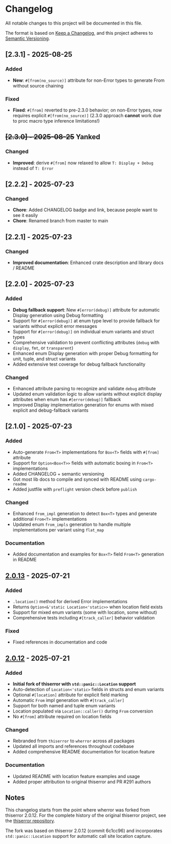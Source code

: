 # Changelog

All notable changes to this project will be documented in this file.

The format is based on [Keep a Changelog](https://keepachangelog.com/en/1.0.0/),
and this project adheres to [Semantic Versioning](https://semver.org/spec/v2.0.0.html).

## [2.3.1] - 2025-08-25

### Added
- **New**: `#[from(no_source)]` attribute for non-Error types to generate From without source chaining

### Fixed
- **Fixed**: `#[from]` reverted to pre-2.3.0 behavior; on non-Error types, now requires explicit `#[from(no_source)]` (2.3.0 approach **cannot** work due to proc macro type inference limitations!)

## ~~[2.3.0] - 2025-08-25~~ Yanked

### Changed
- **Improved**: derive `#[from]` now relaxed to allow `T: Display + Debug` instead of `T: Error`

## [2.2.2] - 2025-07-23

### Changed
- **Chore**: Added CHANGELOG badge and link, because people want to see it easily
- **Chore**: Renamed branch from master to main

## [2.2.1] - 2025-07-23

### Changed
- **Improved documentation**: Enhanced crate description and library docs / README

## [2.2.0] - 2025-07-23

### Added
- **Debug fallback support**: New `#[error(debug)]` attribute for automatic Display generation using Debug formatting
- Support for `#[error(debug)]` at enum type level to provide fallback for variants without explicit error messages
- Support for `#[error(debug)]` on individual enum variants and struct types
- Comprehensive validation to prevent conflicting attributes (`debug` with `display`, `fmt`, or `transparent`)
- Enhanced enum Display generation with proper Debug formatting for unit, tuple, and struct variants
- Added extensive test coverage for debug fallback functionality

### Changed
- Enhanced attribute parsing to recognize and validate `debug` attribute
- Updated enum validation logic to allow variants without explicit display attributes when enum has `#[error(debug)]` fallback
- Improved Display implementation generation for enums with mixed explicit and debug-fallback variants

## [2.1.0] - 2025-07-23

### Added
- Auto-generate `From<T>` implementations for `Box<T>` fields with `#[from]` attribute
- Support for `Option<Box<T>>` fields with automatic boxing in `From<T>` implementations
- Added CHANGELOG + semantic versioning
- Got most lib docs to compile and synced with README using `cargo-readme`
- Added justfile with `preflight` version check before `publish`

### Changed
- Enhanced `from_impl` generation to detect `Box<T>` types and generate additional `From<T>` implementations
- Updated enum `from_impls` generation to handle multiple implementations per variant using `flat_map`

### Documentation
- Added documentation and examples for `Box<T>` field `From<T>` generation in README

## [2.0.13] - 2025-07-21

### Added
- `.location()` method for derived Error implementations
- Returns `Option<&'static Location<'static>>` when location field exists
- Support for mixed enum variants (some with location, some without)
- Comprehensive tests including `#[track_caller]` behavior validation

### Fixed
- Fixed references in documentation and code

## [2.0.12] - 2025-07-21

### Added
- **Initial fork of thiserror with `std::panic::Location` support**
- Auto-detection of `Location<'static>` fields in structs and enum variants
- Optional `#[location]` attribute for explicit field marking
- Automatic `From` impl generation with `#[track_caller]`
- Support for both named and tuple enum variants
- Location populated via `Location::caller()` during `From` conversion
- No `#[from]` attribute required on location fields

### Changed
- Rebranded from `thiserror` to `wherror` across all packages
- Updated all imports and references throughout codebase
- Added comprehensive README documentation for location feature

### Documentation
- Updated README with location feature examples and usage
- Added proper attribution to original thiserror and PR #291 authors

## Notes

This changelog starts from the point where wherror was forked from thiserror 2.0.12.
For the complete history of the original thiserror project, see the
[thiserror repository](https://github.com/dtolnay/thiserror).

The fork was based on thiserror 2.0.12 (commit 6c1cc96) and incorporates
`std::panic::Location` support for automatic call site location capture.

[Unreleased]: https://github.com/dra11y/wherror/compare/v2.0.13...HEAD
[2.0.13]: https://github.com/dra11y/wherror/compare/v2.0.12...v2.0.13
[2.0.12]: https://github.com/dra11y/wherror/releases/tag/v2.0.12
